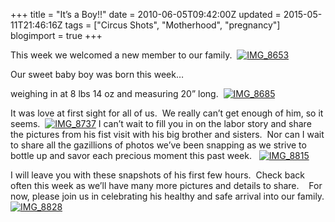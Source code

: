 +++
title = "It’s a Boy!!"
date = 2010-06-05T09:42:00Z
updated = 2015-05-11T21:46:16Z
tags = ["Circus Shots", "Motherhood", "pregnancy"]
blogimport = true 
+++

This week we welcomed a new member to our family.&#160; [![IMG_8653](https://latc.s3.amazonaws.com/wp-content/uploads/2010/06/IMG_8653.jpg "IMG_8653")](https://latc.s3.amazonaws.com/wp-content/uploads/2010/06/IMG_8653.jpg) 

Our sweet baby boy was born this week… 

weighing in at 8 lbs 14 oz and measuring 20” long.&#160; [![IMG_8685](https://latc.s3.amazonaws.com/wp-content/uploads/2010/06/IMG_8685.jpg "IMG_8685")](https://latc.s3.amazonaws.com/wp-content/uploads/2010/06/IMG_8685.jpg) 

It was love at first sight for all of us.&#160; We really can’t get enough of him, so it seems.&#160; [![IMG_8737](https://latc.s3.amazonaws.com/wp-content/uploads/2010/06/IMG_8737.jpg "IMG_8737")](https://latc.s3.amazonaws.com/wp-content/uploads/2010/06/IMG_8737.jpg) I can’t wait to fill you in on the labor story and share the pictures from his fist visit with his big brother and sisters.&#160; Nor can I wait to share all the gazillions of photos we’ve been snapping as we strive to bottle up and savor each precious moment this past week.&#160;&#160; [![IMG_8815](https://latc.s3.amazonaws.com/wp-content/uploads/2010/06/IMG_8815.jpg "IMG_8815")](https://latc.s3.amazonaws.com/wp-content/uploads/2010/06/IMG_8815.jpg)

I will leave you with these snapshots of his first few hours.&#160; Check back often this week as we’ll have many more pictures and details to share.&#160;&#160;&#160; For now, please join us in celebrating his healthy and safe arrival into our family. [![IMG_8828](https://latc.s3.amazonaws.com/wp-content/uploads/2010/06/IMG_8828.jpg "IMG_8828")](https://latc.s3.amazonaws.com/wp-content/uploads/2010/06/IMG_8828.jpg)
